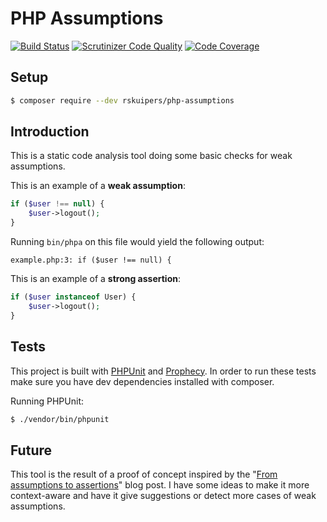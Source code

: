 # PHP Assumptions
[![Build Status](https://scrutinizer-ci.com/g/rskuipers/php-assumptions/badges/build.png?b=master)](https://scrutinizer-ci.com/g/rskuipers/php-assumptions/build-status/master)
[![Scrutinizer Code Quality](https://scrutinizer-ci.com/g/rskuipers/php-assumptions/badges/quality-score.png?b=master)](https://scrutinizer-ci.com/g/rskuipers/php-assumptions/?branch=master)
[![Code Coverage](https://scrutinizer-ci.com/g/rskuipers/php-assumptions/badges/coverage.png?b=master)](https://scrutinizer-ci.com/g/rskuipers/php-assumptions/?branch=master)

## Setup
```sh
$ composer require --dev rskuipers/php-assumptions
```

## Introduction
This is a static code analysis tool doing some basic checks for weak assumptions.

This is an example of a **weak assumption**:

```php
if ($user !== null) {
    $user->logout();
}
```

Running `bin/phpa` on this file would yield the following output:

```
example.php:3: if ($user !== null) {
```

This is an example of a **strong assertion**:

```php
if ($user instanceof User) {
    $user->logout();
}
```

## Tests
This project is built with [PHPUnit](https://github.com/sebastianbergmann/phpunit) and [Prophecy](https://github.com/phpspec/prophecy-phpunit).
In order to run these tests make sure you have dev dependencies installed with composer.

Running PHPUnit:
```sh
$ ./vendor/bin/phpunit
```

## Future
This tool is the result of a proof of concept inspired by the "[From assumptions to assertions](http://rskuipers.com/entry/from-assumptions-to-assertions)" blog post.
I have some ideas to make it more context-aware and have it give suggestions or detect more cases of weak assumptions.